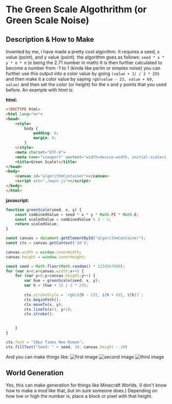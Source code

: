 # The Green Scale Algothrithm (or Green Scale Noise)

## Description & How to Make

Invented by me, i have made a pretty cool algorithm. It requires a seed, x value (point), and y value (point). the algorithm goes as follows: `seed * x * y * e * π` (*e* being the 2.71 number in math) It is then further calculated to become a number from -1 to 1 (kinda like perlin or simplex noise) you can further use this output into a color value by going `(value + 1) / 2 * 255` and then make it a color value by saying `rgb(value - 23, value + 69, value)` and then set the color (or height) for the x and y points that you used before. An example with html is:

**html:**
```html
<!DOCTYPE html>
<html lang="en">
<head>
    <style>
        body {
            padding: 0;
            margin: 0;
        }
    </style>
    <meta charset="UTF-8">
    <meta name="viewport" content="width=device-width, initial-scale=1.0">
    <title>Green Scale!</title>
</head>
<body>
    <canvas id="algorithmContainer"></canvas>
    <script src="./main.js"></script>
</body>
</html>
```

**javascript:**
```javascript
function greenScale(seed, x, y) {
    const combinedValue = seed * x * y * Math.PI * Math.E;
    const scaledValue = combinedValue % 3 - 1;
    return scaledValue;
}

const canvas = document.getElementById("algorithmContainer");
const ctx = canvas.getContext('2d');

canvas.width = window.innerWidth;
canvas.height = window.innerHeight;

const seed = Math.floor(Math.random() * 1234567890);
for (var x=0;x<canvas.width;x++) {
    for (var y=0;y<canvas.height;y++) {
        var hue = greenScale(seed, x, y);
        var h = (hue + 1) / 2 * 255;
        
        ctx.strokeStyle = `rgb(${h - 23}, ${h + 69}, ${h})`;
        ctx.beginPath();
        ctx.moveTo(x, y);
        ctx.lineTo(x+1, y+1);
        ctx.stroke();

        
    }
}

ctx.font = "20px Times New Roman";
ctx.fillText("Seed: " + seed, 10, canvas.height - 20)
```

And you can make things like:
![first image](https://rawcdn.githack.com/HotdoGuy90/good-ideas/213a16b15862d4f684f81488cbe6ea76f3d6cbfc/images/green-scale-noise.png)
![second image](https://rawcdn.githack.com/HotdoGuy90/good-ideas/213a16b15862d4f684f81488cbe6ea76f3d6cbfc/images/green-scale-noise-2.png)
![third image](https://rawcdn.githack.com/HotdoGuy90/good-ideas/213a16b15862d4f684f81488cbe6ea76f3d6cbfc/images/green-scale-noise-3.png)

## World Generation

Yes, this can make generation for things like Minecraft Worlds. (I don't know how to make a mod like that, but im sure someone does.) Depending on how low or high the number is, place a block or pixel with that height.
